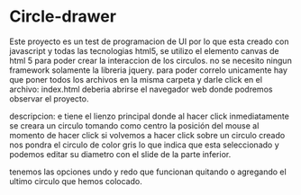 # Circle-drawer

Este proyecto es un test de programacion de UI por lo que esta creado con javascript y todas las tecnologias html5, se utilizo el elemento canvas de html 5 para poder 
crear la interaccion de los circulos. no se necesito ningun framework solamente la libreria jquery.
para poder correlo unicamente hay que poner todos los archivos en la misma carpeta y darle click en el archivo: index.html deberia abrirse el navegador web donde podremos observar el proyecto.

descripcion: e tiene el lienzo principal donde al hacer click inmediatamente se creara un circulo tomando como centro la posición del mouse al momento de hacer click
si volvemos a hacer click sobre un circulo creado nos pondra el circulo de color gris lo que indica que esta seleccionado y podemos editar su diametro con el slide 
de la parte inferior.

tenemos las opciones undo  y redo que funcionan quitando o agregando el ultimo circulo que hemos colocado.
